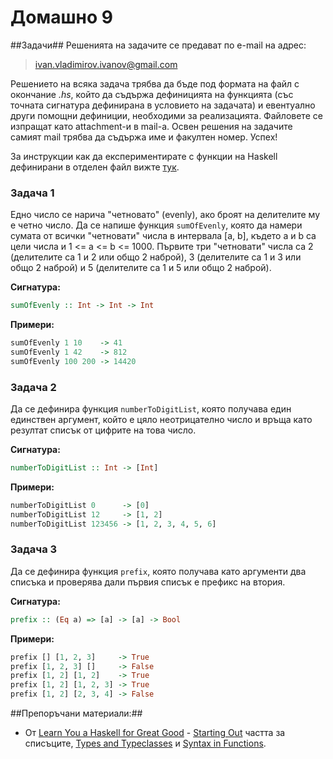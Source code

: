 Домашно 9
===========

##Задачи##
Решенията на задачите се предават по e-mail на адрес:

> ivan.vladimirov.ivanov@gmail.com

Решението на всяка задача трябва да бъде под формата на файл с окончание *.hs*, който да съдържа дефиницията на функцията (със точната сигнатура дефинирана в условието на задачата) и евентуално други помощни дефиниции, необходими за реализацията. Файловете се изпращат като attachment-и в mail-a. Освен решения на задачите самият mail трябва да съдържа име и факултен номер. Успех!

За инструкции как да експериментирате с функции на Haskell дефинирани в отделен файл вижте [тук](https://github.com/IvanIvanov/fp2013/wiki/%D0%98%D0%BD%D1%81%D1%82%D0%B0%D0%BB%D0%B0%D1%86%D0%B8%D1%8F-%D0%B8-%D1%80%D0%B0%D0%B1%D0%BE%D1%82%D0%B0-%D1%81-Haskell-Platform#%D0%9A%D0%B0%D0%BA-%D0%B4%D0%B0-%D1%81%D1%82%D0%B0%D1%80%D1%82%D0%B8%D1%80%D0%B0%D0%BC%D0%B5-%D0%B8%D0%BD%D1%82%D0%B5%D1%80%D0%B0%D0%BA%D1%82%D0%B8%D0%B2%D0%BD%D0%B0-%D1%81%D1%80%D0%B5%D0%B4%D0%B0-%D0%B7%D0%B0-%D0%B5%D0%BA%D1%81%D0%BF%D0%B5%D1%80%D0%B8%D0%BC%D0%B5%D0%BD%D1%82%D0%B8%D1%80%D0%B0%D0%BD%D0%B5-%D1%81-haskell-repl).

### Задача 1 ###
Едно число се нарича "четновато" (evenly), ако броят на делителите му е четно число. Да се напише функция `sumOfEvenly`, която да намери сумата от всички "четновати" числа в интервала [a, b], където a и b са цели числа и 1 <= a <= b <= 1000. Първите три "четновати" числа са 2 (делителите са 1 и 2 или общо 2 наброй), 3 (делителите са 1 и 3 или общо 2 наброй) и 5 (делителите са 1 и 5 или общо 2 наброй).

**Сигнатура:**
```Haskell
sumOfEvenly :: Int -> Int -> Int
```

**Примери:**
```Haskell
sumOfEvenly 1 10    -> 41
sumOfEvenly 1 42    -> 812
sumOfEvenly 100 200 -> 14420
```


### Задача 2 ###
Да се дефинира функция `numberToDigitList`, която получава един единствен аргумент, който е цяло неотрицателно число и връща като резултат списък от цифрите на това число.

**Сигнатура:**
```Haskell
numberToDigitList :: Int -> [Int]
```

**Примери:**
```Haskell
numberToDigitList 0      -> [0]
numberToDigitList 12     -> [1, 2]
numberToDigitList 123456 -> [1, 2, 3, 4, 5, 6]
```

### Задача 3 ###
Да се дефинира функция `prefix`, която получава като аргументи два списъка и проверява дали първия списък е префикс на втория.

**Сигнатура:**
```Haskell
prefix :: (Eq a) => [a] -> [a] -> Bool
```

**Примери:**
```Haskell
prefix [] [1, 2, 3]     -> True
prefix [1, 2, 3] []     -> False
prefix [1, 2] [1, 2]    -> True
prefix [1, 2] [1, 2, 3] -> True
prefix [1, 2] [2, 3, 4] -> False
```


##Препоръчани материали:##

* От [Learn You a Haskell for Great Good](http://learnyouahaskell.com/chapters) - [Starting Out](http://learnyouahaskell.com/starting-out) частта за списъците, [Types and Typeclasses](http://learnyouahaskell.com/types-and-typeclasses) и [Syntax in Functions](http://learnyouahaskell.com/syntax-in-functions).


